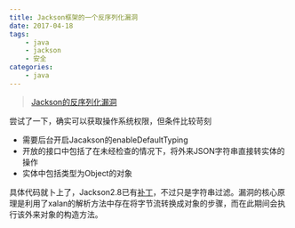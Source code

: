 ```yaml
---
title: Jackson框架的一个反序列化漏洞
date: 2017-04-18
tags: 
	- java
	- jackson
	- 安全
categories: 
	- java
---
```

>[Jackson的反序列化漏洞](http://www.cnvd.org.cn/flaw/show/CNVD-2017-04483?spm=5176.2020520154.sas.76.N1xwgg)

尝试了一下，确实可以获取操作系统权限，但条件比较苛刻

- 需要后台开启Jacakson的enableDefaultTyping
- 开放的接口中包括了在未经检查的情况下，将外来JSON字符串直接转实体的操作
- 实体中包括类型为Object的对象

具体代码就卜上了，Jackson2.8已有[补丁](https://github.com/FasterXML/jackson-databind/issues/1599)，不过只是字符串过滤。漏洞的核心原理是利用了xalan的解析方法中存在将字节流转换成对象的步骤，而在此期间会执行该外来对象的构造方法。